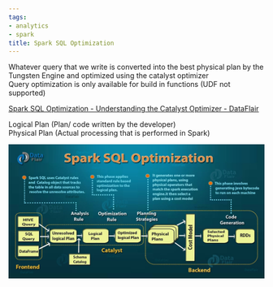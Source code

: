 ```yaml
---
tags:
- analytics
- spark
title: Spark SQL Optimization
---
```


Whatever query that we write is converted into the best physical plan by the Tungsten Engine and optimized using the catalyst optimizer  
Query optimization is only available for build in functions (UDF not supported)

[Spark SQL Optimization - Understanding the Catalyst Optimizer - DataFlair](https://data-flair.training/blogs/spark-sql-optimization/)

Logical Plan (Plan/ code written by the developer)  
Physical Plan (Actual processing that is performed in Spark)

![Spark SQL Optimization|600](images/spark-sql-optimization.jpg)